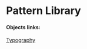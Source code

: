 # Pattern Library

#### Objects links:   
[Typography](http://joelk3009.github.io/pattern_library/objects/typography.html)